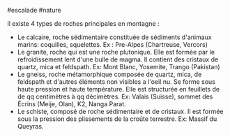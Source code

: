 #escalade #nature

Il existe 4 types de roches principales en montagne :

+ Le calcaire, roche sédimentaire constituée de sédiments d'animaux marins: coquilles, squelettes. Ex : Pre-Alpes (Chartreuse, Vercors)
+ Le granite, roche qui est une roche plutonique. Elle est formée par le refroidissement lent d'une bulle de magma. Il contient des cristaux de quartz, mica et feldspath. Ex: Mont Blanc, Yosemite, Trango (Pakistan)
+ Le gneiss, roche métamorphique composée de quartz, mica, de feldspath et d'autres éléments non visibles a l'oeil nu. Se forme sous haute pression et haute température. Elle est structurée en feuillets de de qq centimètres à qq décimètres. Ex: Valais (Suisse), sommet des Écrins (Meije, Olan), K2, Nanga Parat.
+ Le schiste, composé de roche sédimentaire et de cristaux. Il est formée sous la pression des plissements de la croûte terrestre. Ex: Massif du Queyras.